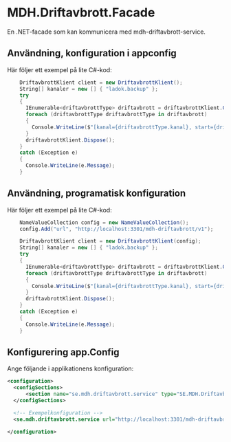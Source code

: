 ﻿# MDH.Driftavbrott.Facade

En .NET-facade som kan kommunicera med mdh-driftavbrott-service.

## Användning, konfiguration i appconfig

Här följer ett exempel på lite C#-kod:

```C#
    DriftavbrottKlient client = new DriftavbrottKlient();
    String[] kanaler = new [] { "ladok.backup" };
    try
    {
      IEnumerable<driftavbrottType> driftavbrott = driftavbrottKlient.GetPagaendeDriftavbrott(kanaler, "mitt-systems-namn");
      foreach (driftavbrottType driftavbrottType in driftavbrott)
      {
        Console.WriteLine($"[kanal={driftavbrottType.kanal}, start={driftavbrottType.start}, slut={driftavbrottType.slut}]");
      }
      driftavbrottKlient.Dispose();
    }
    catch (Exception e)
    {
      Console.WriteLine(e.Message);
    }

```

## Användning, programatisk konfiguration

Här följer ett exempel på lite C#-kod:

```C#
    NameValueCollection config = new NameValueCollection();
    config.Add("url", "http://localhost:3301/mdh-driftavbrott/v1");

    DriftavbrottKlient client = new DriftavbrottKlient(config);
    String[] kanaler = new [] { "ladok.backup" };
    try
    {
      IEnumerable<driftavbrottType> driftavbrott = driftavbrottKlient.GetPagaendeDriftavbrott(kanaler, "mitt-systems-namn");
      foreach (driftavbrottType driftavbrottType in driftavbrott)
      {
        Console.WriteLine($"[kanal={driftavbrottType.kanal}, start={driftavbrottType.start}, slut={driftavbrottType.slut}]");
      }
      driftavbrottKlient.Dispose();
    }
    catch (Exception e)
    {
      Console.WriteLine(e.Message);
    }

```

## Konfigurering app.Config

Ange följande i applikationens konfiguration:

```XML
<configuration>
  <configSections>
      <section name="se.mdh.driftavbrott.service" type="SE.MDH.DriftavbrottKlient.Configuration.ConfigurationHandler, MDH.Driftavbrott.Facade"/>
  </configSections>

  <!-- Exempelkonfiguration -->
  <se.mdh.driftavbrott.service url="http://localhost:3301/mdh-driftavbrott/v1"/>

</configuration>
```
